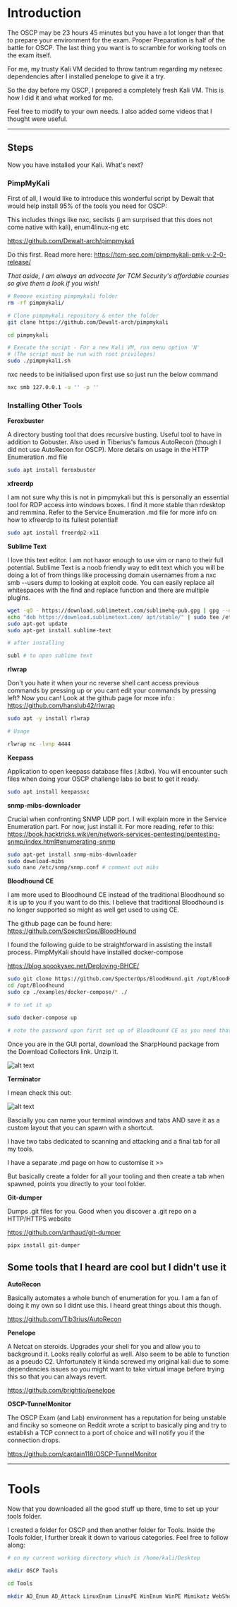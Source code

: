 # Introduction

The OSCP may be 23 hours 45 minutes but you have a lot longer than that to prepare your environment for the exam. Proper Preparation is half of the battle for OSCP. The last thing you want is to scramble for working tools on the exam itself.

For me, my trusty Kali VM decided to throw tantrum regarding my netexec dependencies after I installed penelope to give it a try.

So the day before my OSCP, I prepared a completely fresh Kali VM. This is how I did it and what worked for me.

Feel free to modify to your own needs. I also added some videos that I thought were useful.

-------------------------------------------------------------

## Steps

Now you have installed your Kali. What's next?


### PimpMyKali

First of all, I would like to introduce this wonderful script by Dewalt that would help install 95% of the tools you need for OSCP:

This includes things like nxc, seclists (i am surprised that this does not come native with kali), enum4linux-ng etc

https://github.com/Dewalt-arch/pimpmykali

Do this first. Read more here: https://tcm-sec.com/pimpmykali-pmk-v-2-0-release/

_That aside, I am always an advocate for TCM Security's affordable courses so give them a look if you wish!_

```bash
# Remove existing pimpmykali folder
rm -rf pimpmykali/

# Clone pimpmykali repository & enter the folder
git clone https://github.com/Dewalt-arch/pimpmykali

cd pimpmykali

# Execute the script - For a new Kali VM, run menu option 'N'
# (The script must be run with root privileges)
sudo ./pimpmykali.sh
```

nxc needs to be initialised upon first use so just run the below command

```bash
nxc smb 127.0.0.1 -u '' -p ''
```

### Installing Other Tools

**Feroxbuster**

A directory busting tool that does recursive busting. Useful tool to have in addition to Gobuster. Also used in Tiberius's famous AutoRecon (though I did not use AutoRecon for OSCP). More details on usage in the HTTP Enumeration .md file

```bash
sudo apt install feroxbuster
```

**xfreerdp**

I am not sure why this is not in pimpmykali but this is personally an essential tool for RDP access into windows boxes. I find it more stable than rdesktop and remmina. Refer to the Service Enumeration .md file for more info on how to xfreerdp to its fullest potential!

```bash
sudo apt install freerdp2-x11
```

**Sublime Text**

I love this text editor. I am not haxor enough to use vim or nano to their full potential. Sublime Text is a noob friendly way to edit text which you will be doing a lot of from things like processing domain usernames from a nxc smb --users dump to looking at exploit code. You can easily replace all whitespaces with the find and replace function and there are multiple plugins. 

```bash
wget -qO - https://download.sublimetext.com/sublimehq-pub.gpg | gpg --dearmor | sudo tee /etc/apt/trusted.gpg.d/sublimehq-archive.gpg > /dev/null
echo "deb https://download.sublimetext.com/ apt/stable/" | sudo tee /etc/apt/sources.list.d/sublime-text.list
sudo apt-get update
sudo apt-get install sublime-text

# after installing

subl # to open sublime text
```

**rlwrap**

Don't you hate it when your nc reverse shell cant access previous commands by pressing up or you cant edit your commands by pressing left?
Now you can! Look at the github page for more info : https://github.com/hanslub42/rlwrap

```bash
sudo apt -y install rlwrap

# Usage

rlwrap nc -lvnp 4444
```

**Keepass**

Application to open keepass database files (.kdbx). You will encounter such files when doing your OSCP challenge labs so best to get it ready.

```bash
sudo apt install keepassxc
```

**snmp-mibs-downloader**

Crucial when confronting SNMP UDP port. I will explain more in the Service Enumeration part. For now, just install it.
For more reading, refer to this: https://book.hacktricks.wiki/en/network-services-pentesting/pentesting-snmp/index.html#enumerating-snmp

```bash
sudo apt-get install snmp-mibs-downloader
sudo download-mibs
sudo nano /etc/snmp/snmp.conf # comment out mibs
```

**Bloodhound CE**

I am more used to Bloodhound CE instead of the traditional Bloodhound so it is up to you if you want to do this. I believe that traditional Bloodhound is no longer supported so might as well get used to using CE. 

The github page can be found here: https://github.com/SpecterOps/BloodHound

I found the following guide to be straightforward in assisting the install process. PimpMyKali should have installed docker-compose

https://blog.spookysec.net/Deploying-BHCE/ 

```bash
sudo git clone https://github.com/SpecterOps/BloodHound.git /opt/BloodHound
cd /opt/Bloodhound
sudo cp ./examples/docker-compose/* ./

# to set it up

sudo docker-compose up

# note the password upon first set up of Bloodhound CE as you need that to login to the admin portal on localhost:8080. You can change the password after that

```

Once you are in the GUI portal, download the SharpHound package from the Download Collectors link. Unzip it. 

![alt text](/Assets/sharphound_collector.png)

**Terminator**

I mean check this out:

![alt text](/Assets/terminator.gif) 

Bascially you can name your terminal windows and tabs AND save it as a custom layout that you can spawn with a shortcut. 

I have two tabs dedicated to scanning and attacking and a final tab for all my tools.

I have a separate .md page on how to customise it >>

But basically create a folder for all your tooling and then create a tab when spawned, points you directly to your tool folder.

**Git-dumper**

Dumps .git files for you. Good when you discover a .git repo on a HTTP/HTTPS website

https://github.com/arthaud/git-dumper

```bash
pipx install git-dumper
```

## Some tools that I heard are cool but I didn't use it

**AutoRecon**

Basically automates a whole bunch of enumeration for you. I am a fan of doing it my own so I didnt use this. I heard great things about this though.

https://github.com/Tib3rius/AutoRecon

**Penelope**

A Netcat on steroids. Upgrades your shell for you and allow you to background it. Looks really colorful as well. Also seem to be able to function as a pseudo C2.
Unfortunately it kinda screwed my original kali due to some dependencies issues so you might want to take virtual image before trying this so that you can always revert.

https://github.com/brightio/penelope

**OSCP-TunnelMonitor**

The OSCP Exam (and Lab) environment has a reputation for being unstable and finciky so someone on Reddit wrote a script to basically ping and try to establish a TCP connect to a port of choice and will notify you if the connection drops.

https://github.com/captain118/OSCP-TunnelMonitor


-----------------------------------
# Tools

Now that you downloaded all the good stuff up there, time to set up your tools folder.

I created a folder for OSCP and then another folder for Tools. Inside the Tools folder, I further break it down to various categories. Feel free to follow along:

```bash
# on my current working directory which is /home/kali/Desktop

mkdir OSCP Tools

cd Tools

mkdir AD_Enum AD_Attack LinuxEnum LinuxPE WinEnum WinPE Mimikatz WebShells Venom Others

```